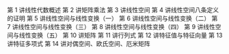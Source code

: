 第 1 讲线性代数概述
第 2 讲矩阵乘法
第 3 讲线性空间
第 4 讲线性空间八条定义的证明
第 5 讲线性空间与线性变换（一）
第 6 讲线性空间与线性变换（二）
第 7 讲线性空间与线性变换（三）
第 8 讲线性空间与线性变换（四）
第 9 讲线性空间与线性变换（五）
第 10 讲矩阵
第 11 讲行列式
第 12 讲特征值与特征向量
第 13 讲特征多项式
第 14 讲对偶空间、欧氏空间、厄米矩阵
